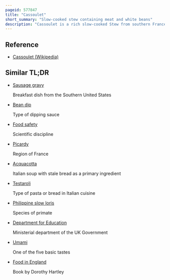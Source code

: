 ```yaml
---
pageid: 577847
title: "Cassoulet"
short_summary: "Slow-cooked stew containing meat and white beans"
description: "Cassoulet is a rich slow-cooked Stew from southern France. The Food Writer Elizabeth David described it as 'that sumptuous Amalgamation of Haricot Beans, Sausage, Pork, Mutton and preserved Goose, aromatically spiced with garlic and herbs'. It originated in Castelnaudary in the Department of Aude in the occitanie Region. Variants of the Dish are local to other Towns and Cities in the Aude."
---
```


## Reference

- [Cassoulet (Wikipedia)](https://en.wikipedia.org/?curid=577847)

## Similar TL;DR

- [Sausage gravy](/tldr/en/sausage-gravy)

  Breakfast dish from the Southern United States

- [Bean dip](/tldr/en/bean-dip)

  Type of dipping sauce

- [Food safety](/tldr/en/food-safety)

  Scientific discipline

- [Picardy](/tldr/en/picardy)

  Region of France

- [Acquacotta](/tldr/en/acquacotta)

  Italian soup with stale bread as a primary ingredient

- [Testaroli](/tldr/en/testaroli)

  Type of pasta or bread in Italian cuisine

- [Philippine slow loris](/tldr/en/philippine-slow-loris)

  Species of primate

- [Department for Education](/tldr/en/department-for-education)

  Ministerial department of the UK Government

- [Umami](/tldr/en/umami)

  One of the five basic tastes

- [Food in England](/tldr/en/food-in-england)

  Book by Dorothy Hartley
